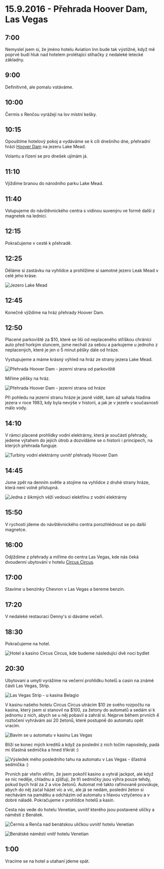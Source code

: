 # 15.9.2016 - Přehrada Hoover Dam, Las Vegas

## 7:00

Nemyslel jsem si, že jméno hotelu Aviation Inn bude tak výstižné, když mě poprvé budí hluk nad hotelem prolétající stíhačky z nedaleké letecké základny.

## 9:00

Definitivně, ale pomalu vstáváme.

## 10:00

Čermis s Renčou vyrážejí na lov místní kešky.

## 10:15

Opouštíme hotelový pokoj a vydáváme se k cíli dnešního dne, přehradní hrázi [Hoover Dam](https://cs.wikipedia.org/wiki/Hooverova_p%C5%99ehrada) na jezeru Lake Mead.

Volantu a řízení se pro dnešek ujímám já.

## 11:10

Vjíždíme branou do národního parku Lake Mead.

## 11:40

Vstupujeme do návštěvnického centra s vidinou suvenýru ve formě další z magnetek na lednici.

## 12:15

Pokračujeme v cestě k přehradě.

## 12:25

Děláme si zastávku na vyhlídce a prohlížíme si samotné jezero Leak Mead v celé jeho kráse.

![Jezero Lake Mead](images/20160915/20160915_123448.jpg)

## 12:45

Konečně vjíždíme na hráz přehrady Hoover Dam.

## 12:50

Placené parkoviště za $10, které se liší od neplaceného stříškou chránící auto před horkým sluncem, jsme nechali za sebou a parkujeme u jednoho z neplacených, které je jen o 5 minut pěšky dále od hráze.

Vystupujeme a máme krásný výhled na hráz ze strany jezera Lake Mead.

![Přehrada Hoover Dam - jezerní strana od parkoviště](images/20160915/20160915_130444.jpg)

Míříme pěšky na hráz.

![Přehrada Hoover Dam - jezerní strana od hráze](images/20160915/20160915_131929.jpg)

Při pohledu na jezerní stranu hráze je jasně vidět, kam až sahala hladina jezera v roce 1983, kdy byla nevýše v historii, a jak je v jezeře v současnosti málo vody.

## 14:10

V rámci placené prohlídky vodní elektrárny, která je součástí přehrady, jedeme výtahem do jejích útrob a dozvídáme se o historii i principech, na kterých přehrada funguje.

![Turbíny vodní elektrárny uvnitř přehrady Hoover Dam](images/20160915/20160915_143638.jpg)

## 14:45

Jsme zpět na denním světle a stojíme na vyhlídce z druhé strany hráze, která není volně přístupná.

![Jedna z šikmých věží vedoucí elektřinu z vodní elektrárny](images/20160915/20160915_150450.jpg)

## 15:50

V rychosti jdeme do návštěvnického centra porozhlédnout se po další magnetce.

## 16:00

Odjíždíme z přehrady a míříme do centra Las Vegas, kde nás čeká dvoudenní ubytování v hotelu [Circus Circus](https://en.wikipedia.org/wiki/Circus_Circus_Las_Vegas).

## 17:00

Stavíme u benzínky Chevron v Las Vegas a bereme benzín.

## 17:20

V nedaleké restauraci Denny's si dáváme večeři.

## 18:30

Pokračujeme na hotel.

![Hotel a kasíno Circus Circus, kde budeme následující dvě noci bydlet](images/20160915/DSC_2086-DSC_2092_blended_fused.jpg)

## 20:30

Ubytovaní a umytí vyrážíme na večerní prohlídku hotelů a casin na známé části Las Vegas, Strip.

![Las Vegas Strip - u kasina Belagio](images/20160915/20160915_223708.jpg)

V kasinu našeho hotelu Circus Circus utrácím $10 ze svého rozpočtu na kasina, který jsem si stanovil na $100, za žetony do automatů a sedám si k jednomu z nich, abych se u něj pobavil a zahrál si. Nejprve během prvních 4 roztočení vyhrávám asi 20 žetonů, které postupně do automatu opět vracím.

![Bavím se u automatu v kasinu Las Vegas](images/20160915/20160915_221809.jpg)

Blíží se konec mých kreditů a když za poslední z nich točím naposledy, padá mi šťastná sedmička a hned třikrát :)

![Výsledek mého posledního tahu na automatu v Las Vegas - šťastná sedmička :)](images/20160915/20160915_222003.jpg)

Prvních pár vteřin věřím, že jsem pokořil kasino a vyhrál jackpot, ale když se nic neděje, chladnu a zjišťuji, že tři sedmičky jsou výhra pouze tehdy, pokud bych hrál za 2 a více žetonů. Automat mě takto rafinovaně provokuje, abych do něj začal házet víc a víc, ale já se nedám, poslední žeton si nechávám na památku a odcházím od automatu s hlavou vztyčenou a v dobré náladě. Pokračujeme v prohlídce hotelů a kasín.

Cesta nás vede do hotelu Venetian, uvnitř kterého jsou postavené uličky a náměstí z Benátek.

![Čermis a Renča nad benátskou uličkou uvnitř hotelu Venetian](images/20160915/20160916_002642.jpg)

![Benátské náměstí vnitř hotelu Venetian](images/20160915/20160916_002749.jpg)

## 1:00

Vracíme se na hotel a utahaní jdeme spát.
